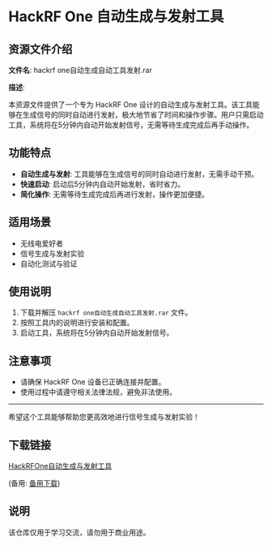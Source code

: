 # HackRF One 自动生成与发射工具

## 资源文件介绍

**文件名**: hackrf one自动生成自动工具发射.rar

**描述**: 

本资源文件提供了一个专为 HackRF One 设计的自动生成与发射工具。该工具能够在生成信号的同时自动进行发射，极大地节省了时间和操作步骤。用户只需启动工具，系统将在5分钟内自动开始发射信号，无需等待生成完成后再手动操作。

## 功能特点

- **自动生成与发射**: 工具能够在生成信号的同时自动进行发射，无需手动干预。
- **快速启动**: 启动后5分钟内自动开始发射，省时省力。
- **简化操作**: 无需等待生成完成后再进行发射，操作更加便捷。

## 适用场景

- 无线电爱好者
- 信号生成与发射实验
- 自动化测试与验证

## 使用说明

1. 下载并解压 `hackrf one自动生成自动工具发射.rar` 文件。
2. 按照工具内的说明进行安装和配置。
3. 启动工具，系统将在5分钟内自动开始发射信号。

## 注意事项

- 请确保 HackRF One 设备已正确连接并配置。
- 使用过程中请遵守相关法律法规，避免非法使用。

---

希望这个工具能够帮助您更高效地进行信号生成与发射实验！

## 下载链接
[HackRFOne自动生成与发射工具](https://pan.quark.cn/s/46639e36b4f1) 

(备用: [备用下载](https://pan.baidu.com/s/1KmQICZ-_ZjCTfpTuPxyt9Q?pwd=1234))

## 说明

该仓库仅用于学习交流，请勿用于商业用途。
